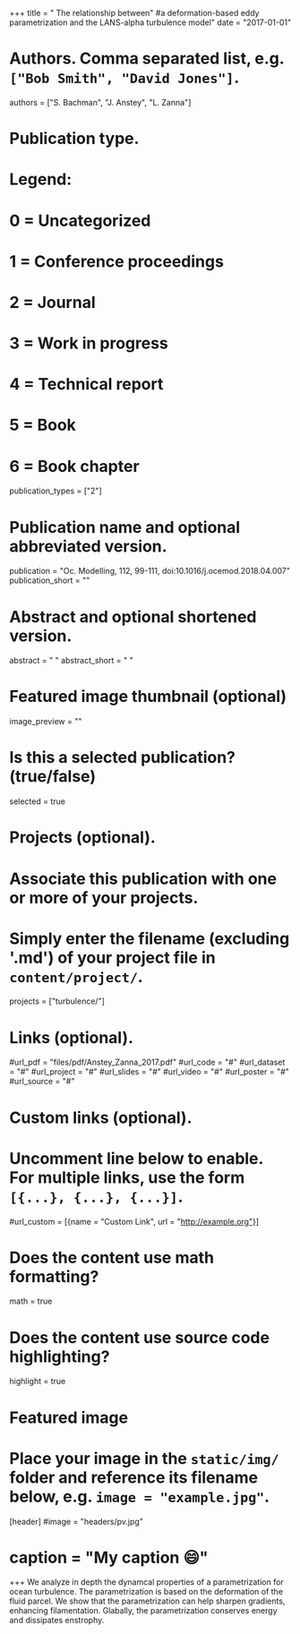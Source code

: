 +++
title = " The relationship between"
#a deformation-based eddy parametrization and the LANS-alpha turbulence model"
date = "2017-01-01"

# Authors. Comma separated list, e.g. `["Bob Smith", "David Jones"]`.
authors = ["S. Bachman", "J. Anstey", "L. Zanna"]

# Publication type.
# Legend:
# 0 = Uncategorized
# 1 = Conference proceedings
# 2 = Journal
# 3 = Work in progress
# 4 = Technical report
# 5 = Book
# 6 = Book chapter
publication_types = ["2"]

# Publication name and optional abbreviated version.
publication = "Oc. Modelling, 112, 99-111, doi:10.1016/j.ocemod.2018.04.007"
publication_short = ""

# Abstract and optional shortened version.
abstract = " "
abstract_short = " "

# Featured image thumbnail (optional)
image_preview = ""

# Is this a selected publication? (true/false)
selected = true

# Projects (optional).
#   Associate this publication with one or more of your projects.
#   Simply enter the filename (excluding '.md') of your project file in `content/project/`.
projects = ["turbulence/"]

# Links (optional).
#url_pdf = "files/pdf/Anstey_Zanna_2017.pdf"
#url_code = "#"
#url_dataset = "#"
#url_project = "#"
#url_slides = "#"
#url_video = "#"
#url_poster = "#"
#url_source = "#"

# Custom links (optional).
#   Uncomment line below to enable. For multiple links, use the form `[{...}, {...}, {...}]`.
#url_custom = [{name = "Custom Link", url = "http://example.org"}]

# Does the content use math formatting?
math = true

# Does the content use source code highlighting?
highlight = true

# Featured image
# Place your image in the `static/img/` folder and reference its filename below, e.g. `image = "example.jpg"`.
[header]
#image = "headers/pv.jpg"
# caption = "My caption :smile:"

+++
We analyze in depth the dynamcal properties of a parametrization for ocean turbulence.
The parametrization is based on the deformation of the fluid parcel.
We show that the parametrization can help sharpen gradients, enhancing filamentation.
Glabally, the parametrization conserves energy and dissipates enstrophy.



